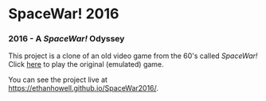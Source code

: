 # SpaceWar! 2016
### 2016 - A *SpaceWar!* Odyssey
This project is a clone of an old video game from the 60's called *SpaceWar!* Click [here](http://spacewar.oversigma.com/) to play the original (emulated) game.

You can see the project live at https://ethanhowell.github.io/SpaceWar2016/.
